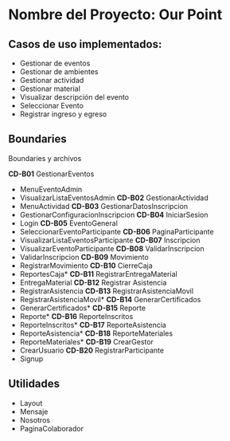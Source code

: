 # Nombre del Proyecto: Our Point
## Casos de uso implementados:
- Gestionar de eventos
- Gestionar de ambientes
- Gestionar actividad
- Gestionar material
- Visualizar descripción del evento
- Seleccionar Evento 
- Registrar ingreso y egreso


## Boundaries
Boundaries y archivos

**CD-B01**    GestionarEventos
- MenuEventoAdmin
- VisualizarListaEventosAdmin
**CD-B02**    GestionarActividad
- MenuActividad
**CD-B03**    GestionarDatosInscripcion
- GestionarConfiguracionInscripcion
**CD-B04**    IniciarSesion
- Login
**CD-B05**    EventoGeneral
- SeleccionarEventoParticipante
**CD-B06**    PaginaParticipante
- VisualizarListaEventosParticipante
**CD-B07**    Inscripcion
- VisualizarEventoParticipante
**CD-B08**    ValidarInscripcion
- ValidarInscripcion
**CD-B09**    Movimiento
- RegistrarMovimiento
**CD-B10**    CierreCaja
- ReportesCaja*
**CD-B11**    RegistrarEntregaMaterial
- EntregaMaterial
**CD-B12**    Registrar Asistencia
- RegistrarAsistencia
**CD-B13**    RegistrarAsistenciaMovil
- RegistrarAsistenciaMovil*
**CD-B14**    GenerarCertificados
- GenerarCertificados*
**CD-B15**    Reporte
- Reporte*
**CD-B16**    ReporteInscritos
- ReporteInscritos*
**CD-B17**    ReporteAsistencia
- ReporteAsistencia*
**CD-B18**    ReporteMateriales
- ReporteMateriales*
**CD-B19**    CrearGestor
- CrearUsuario
**CD-B20**    RegistrarParticipante
- Signup

## Utilidades
- Layout
- Mensaje
- Nosotros
- PaginaColaborador